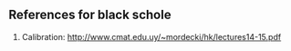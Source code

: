 ## References for black schole

1. Calibration: http://www.cmat.edu.uy/~mordecki/hk/lectures14-15.pdf
